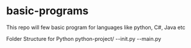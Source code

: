 # basic-programs
This repo will few basic program for languages like python, C#, Java etc

Folder Structure for Python
python-project/
--init.py
--main.py
